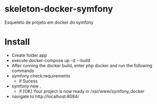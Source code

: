 # skeleton-docker-symfony
Esqueleto de projeto em docker do symfony

# Install 
- Create folder app
- execute docker-compose up -d --build
- After running the docker build, enter php docker and run the following commands
- symfony check:requirements
    - if Sucess
- symfony new .
    - if [OK] Your project is now ready in /var/www/symfony_docker
- navigate to http://localhost:8084/
